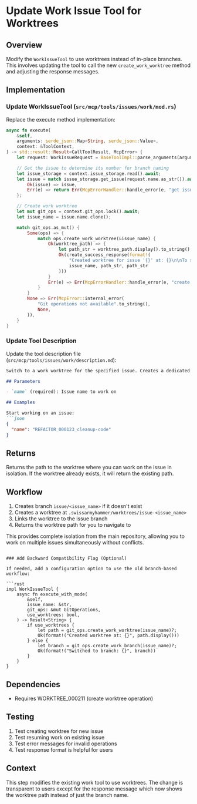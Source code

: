 # Update Work Issue Tool for Worktrees

## Overview
Modify the `WorkIssueTool` to use worktrees instead of in-place branches. This involves updating the tool to call the new `create_work_worktree` method and adjusting the response messages.

## Implementation

### Update WorkIssueTool (`src/mcp/tools/issues/work/mod.rs`)

Replace the execute method implementation:

```rust
async fn execute(
    &self,
    arguments: serde_json::Map<String, serde_json::Value>,
    context: &ToolContext,
) -> std::result::Result<CallToolResult, McpError> {
    let request: WorkIssueRequest = BaseToolImpl::parse_arguments(arguments)?;

    // Get the issue to determine its number for branch naming
    let issue_storage = context.issue_storage.read().await;
    let issue = match issue_storage.get_issue(request.name.as_str()).await {
        Ok(issue) => issue,
        Err(e) => return Err(McpErrorHandler::handle_error(e, "get issue")),
    };

    // Create work worktree
    let mut git_ops = context.git_ops.lock().await;
    let issue_name = issue.name.clone();

    match git_ops.as_mut() {
        Some(ops) => {
            match ops.create_work_worktree(&issue_name) {
                Ok(worktree_path) => {
                    let path_str = worktree_path.display().to_string();
                    Ok(create_success_response(format!(
                        "Created worktree for issue '{}' at: {}\n\nTo start working:\n  cd {}",
                        issue_name, path_str, path_str
                    )))
                }
                Err(e) => Err(McpErrorHandler::handle_error(e, "create work worktree")),
            }
        }
        None => Err(McpError::internal_error(
            "Git operations not available".to_string(),
            None,
        )),
    }
}
```

### Update Tool Description

Update the tool description file (`src/mcp/tools/issues/work/description.md`):

```markdown
Switch to a work worktree for the specified issue. Creates a dedicated workspace at `.swissarmyhammer/worktrees/issue-<issue_name>` if needed.

## Parameters

- `name` (required): Issue name to work on

## Examples

Start working on an issue:
```json
{
  "name": "REFACTOR_000123_cleanup-code"
}
```

## Returns

Returns the path to the worktree where you can work on the issue in isolation. If the worktree already exists, it will return the existing path.

## Workflow

1. Creates branch `issue/<issue_name>` if it doesn't exist
2. Creates a worktree at `.swissarmyhammer/worktrees/issue-<issue_name>`
3. Links the worktree to the issue branch
4. Returns the worktree path for you to navigate to

This provides complete isolation from the main repository, allowing you to work on multiple issues simultaneously without conflicts.
```

### Add Backward Compatibility Flag (Optional)

If needed, add a configuration option to use the old branch-based workflow:

```rust
impl WorkIssueTool {
    async fn execute_with_mode(
        &self,
        issue_name: &str,
        git_ops: &mut GitOperations,
        use_worktrees: bool,
    ) -> Result<String> {
        if use_worktrees {
            let path = git_ops.create_work_worktree(issue_name)?;
            Ok(format!("Created worktree at: {}", path.display()))
        } else {
            let branch = git_ops.create_work_branch(issue_name)?;
            Ok(format!("Switched to branch: {}", branch))
        }
    }
}
```

## Dependencies
- Requires WORKTREE_000211 (create worktree operation)

## Testing
1. Test creating worktree for new issue
2. Test resuming work on existing issue
3. Test error messages for invalid operations
4. Test response format is helpful for users

## Context
This step modifies the existing work tool to use worktrees. The change is transparent to users except for the response message which now shows the worktree path instead of just the branch name.